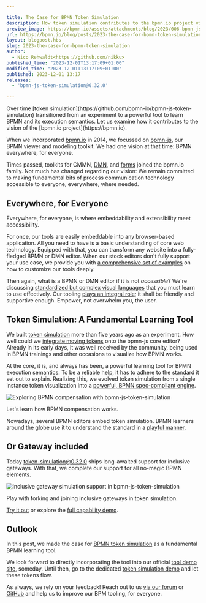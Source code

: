```yaml
---

title: The Case for BPMN Token Simulation
description: How token simulation contributes to the bpmn.io project vision.
preview_image: https://bpmn.io/assets/attachments/blog/2023/006-bpmn-js-token-simulation.png
url: https://bpmn.io/blog/posts/2023-the-case-for-bpmn-token-simulation.html
layout: blogpost.hbs
slug: 2023-the-case-for-bpmn-token-simulation
author:
  - Nico Rehwaldt<https://github.com/nikku>
published_time: "2023-12-01T13:17:09+01:00"
modified_time: "2023-12-01T13:17:09+01:00"
published: 2023-12-01 13:17
releases:
  - 'bpmn-js-token-simulation@0.32.0'

---
```


<p class="introduction">
  Over time [token simulation](https://github.com/bpmn-io/bpmn-js-token-simulation) transitioned from an experiment to a powerful tool to learn BPMN and its execution semantics. Let us examine how it contributes to the vision of the [bpmn.io project](https://bpmn.io).
</p>

<!-- continue -->

When we incorporated [bpmn.io](https://bpmn.io) in 2014, we focussed on [bpmn-js](https://bpmn.io/toolkit/bpmn-js/), our BPMN viewer and modeling toolkit. We had one vision at that time: BPMN everywhere, for everyone.

Times passed, toolkits for CMMN, [DMN](/toolkit/dmn-js/), and [forms](/toolkit/form-js/) joined the bpmn.io family. Not much has changed regarding our vision: We remain committed to making fundamental bits of process communication technology accessible to everyone, everywhere, where needed.


## Everywhere, for Everyone

Everywhere, for everyone, is where embeddability and extensibility meet accessibility.

For once, our tools are easily embeddable into any browser-based application. All you need to have is a basic understanding of core web technology. Equipped with that, you can transform any website into a fully-fledged BPMN or DMN editor. When our stock editors don't fully support your use case, we provide you with [a comprehensive set of examples](https://github.com/bpmn-io/bpmn-js-examples) on how to customize our tools deeply.

Then again, what is a BPMN or DMN editor if it is not _accessible_? We're discussing [standardized but complex visual languages](https://www.omg.org/intro/TripleCrown.pdf) that you must learn to use effectively. Our tooling [plays an integral role](https://github.com/bpmn-io/design-principles#readme); it shall be friendly and supportive enough. Empower, not overwhelm you, the user.


## Token Simulation: A Fundamental Learning Tool

We built [token simulation](https://github.com/bpmn-io/bpmn-js-token-simulation) more than five years ago as an experiment. How well could we [integrate moving tokens](https://nikku.github.io/talks/2021-token-simulation) onto the bpmn-js core editor? Already in its early days, it was well received by the community, being used in BPMN trainings and other occasions to visualize how BPMN works.

At the core, it is, and always has been, a powerful learning tool for BPMN execution semantics. To be a reliable help, it has to adhere to the standard it set out to explain. Realizing this, we evolved token simulation from a single instance token visualization into a [powerful, BPMN spec-compliant engine](https://page.camunda.com/ccs2022-bpmn-js-token-simulation).

<div class="figure">
  <img src="{{ assets }}/attachments/blog/2023/006-token-simulation.gif" alt="Exploring BPMN compensation with bpmn-js-token-simulation">

  <p class="caption">
    Let's learn how BPMN compensation works.
  </p>
</div>

Nowadays, several BPMN editors embed token simulation. BPMN learners around the globe use it to understand the standard in a [playful manner](https://www.gse.harvard.edu/news/19/10/power-playful-learning).

## Or Gateway included

Today [token-simulation@0.32.0](https://github.com/bpmn-io/bpmn-js-token-simulation/blob/main/CHANGELOG.md#0320) ships long-awaited support for inclusive gateways. With that, we complete our support for all no-magic BPMN elements.

<div class="figure full-size">
  <img src="{{ assets }}/attachments/blog/2023/006-or-gateway.gif" alt="Inclusive gateway simulation support in bpmn-js-token-simulation">

  <p class="caption">
    Play with forking and joining inclusive gateways in token simulation.
  </p>
</div>

[Try it out](https://bpmn-io.github.io/bpmn-js-token-simulation/modeler.html?pp=1&diagram=https%3A%2F%2Fraw.githubusercontent.com%2Fbpmn-io%2Fbpmn-js-token-simulation%2Fmain%2Fexample%2Fresources%2Finclusive-gateway.bpmn&e=1) or explore the [full capability demo](https://bpmn-io.github.io/bpmn-js-token-simulation/modeler.html?e=1&pp=1&diagram=https%3A%2F%2Fraw.githubusercontent.com%2Fbpmn-io%2Fbpmn-js-token-simulation%2Fmain%2Fexample%2Fresources%2Fall.bpmn).


## Outlook

In this post, we made the case for [BPMN token simulation](https://github.com/bpmn-io/bpmn-js-token-simulation) as a fundamental BPMN learning tool.

We look forward to directly incorporating the tool into our official [tool demo site](https://demo.bpmn.io), someday. Until then, go to the dedicated [token simulation demo](https://bpmn-io.github.io/bpmn-js-token-simulation/modeler.html?e=1) and let these tokens flow.

As always, we rely on your feedback! Reach out to us [via our forum](https://forum.bpmn.io) or [GitHub](https://github.com/bpmn-io/bpmn-js-token-simulation/issues/new/choose) and help us to improve our BPM tooling, for everyone.
